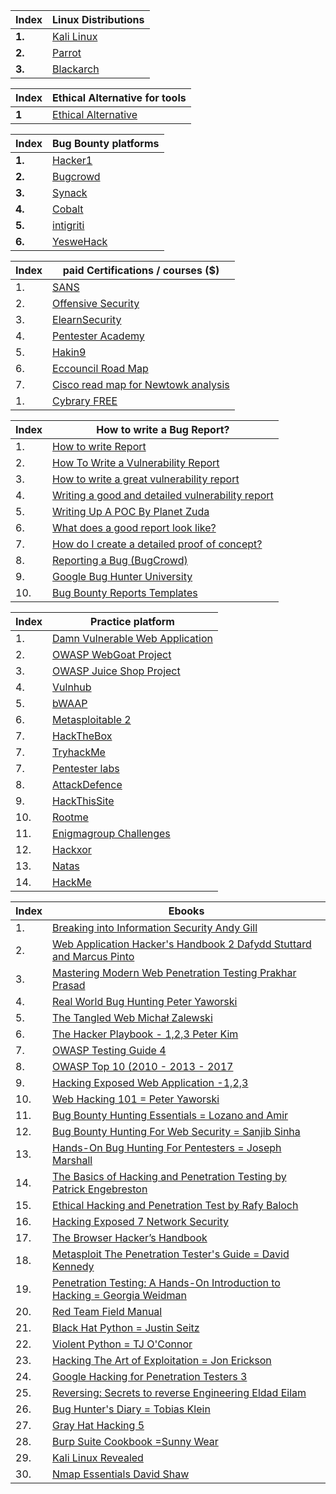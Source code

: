 Index | Linux Distributions  
-- | ---
**1.** | [Kali Linux](https://www.kali.org)
**2.** | [Parrot](https://www.parrotsec.org)
**3.** | [Blackarch](https://blackarch.org)

Index | Ethical Alternative for tools
-- | ---
**1** | [Ethical Alternative](https://ethical.net/resources/)


Index | Bug Bounty platforms
-- | ---
**1.** | [Hacker1](https://www.hackerone.com)
**2.** | [Bugcrowd](https://www.bugcrowd.com)
**3.** | [Synack](https://www.synack.com)
**4.** | [Cobalt](https://cobalt.io)
**5.** | [intigriti](https://www.intigriti.com)
**6.** | [YesweHack]()


Index | paid Certifications / courses ($) 
-- | ---
1. | [SANS ](https://www.sans.org/courses)
2. | [Offensive Security ](https://www.offensive-security.com/information-security-certifications/)
3. | [ElearnSecurity ](https://www.elearnsecurity.com/course/)
4. | [Pentester Academy ](https://www.pentesteracademy.com/topics)
5. | [Hakin9 ](https://hakin9.org/online-courses-2/)
6. | [Eccouncil Road Map](https://eccouncil.com)
7. | [Cisco read map for Newtowk analysis](https://cisco.com)
1. | [Cybrary FREE](https://cybrary.com)

Index | How to write a Bug Report? 
--- | ---
1. | [How to write Report ](http://10degres.net/bugbounty-howto-write-report/)
2. | [How To Write a Vulnerability Report ](https://community.ctf365.com/t/how-to-write-a-vulnerability-report/1576)
3. | [How to write a great vulnerability report ](https://blog.cobalt.io/how-to-write-a-great-vulnerability-report-ab8654c6290c)
4. | [Writing a good and detailed vulnerability report ](https://medium.com/@tolo7010/writing-a-good-and-detailed-vulnerability-report-bdb86cedcff)
5. | [Writing Up A POC By Planet Zuda ](https://www.bugcrowd.com/blog/writing-up-a-poc-by-planet-zuda/)
6. | [What does a good report look like? ](https://bugbountyguide.com/hunters/writing-reports.html)
7. | [How do I create a detailed proof of concept? ](https://bugbountyguide.com/hunters/proof-of-concepts.html)
8. | [Reporting a Bug (BugCrowd) ](https://researcherdocs.bugcrowd.com/docs/reporting-a-bug)
9. | [Google Bug Hunter University ](https://sites.google.com/site/bughunteruniversity/)
10. | [Bug Bounty Reports Templates](https://github.com/gwen001/bb-reports-templates)

Index | Practice platform 
--- | ---
1. | [Damn Vulnerable Web Application](http://www.dvwa.co.uk)
2. | [OWASP WebGoat Project](https://www.owasp.org/index.php/Category:OWASP_WebGoat_Project)
3. | [OWASP Juice Shop Project](https://www.owasp.org/index.php/OWASP_Juice_Shop_Project)
4. | [Vulnhub](https://www.vulnhub.com)
5. | [bWAAP](http://www.itsecgames.com)
6. | [Metasploitable 2](https://metasploit.help.rapid7.com/docs/metasploitable-2)
7. | [HackTheBox](https://www.hackthebox.eu)
7. | [TryhackMe](https://tryhackme.com)
7. | [Pentester labs](pentesterlabs.com)
8. | [AttackDefence ]( https://attackdefense.com)
9. | [HackThisSite](https://www.hackthissite.org)
10. | [Rootme](https://www.root-me.org/?lang=en)
11. | [Enigmagroup Challenges](https://www.enigmagroup.org/pages/challenges)
12. | [Hackxor](https://hackxor.net)
13. | [Natas](http://overthewire.org/wargames/natas/)
14. | [HackMe](https://hack.me/explore/)


Index | Ebooks
--- | ---
1. | [Breaking into Information Security Andy Gill]()
2. | [Web Application Hacker's Handbook 2 Dafydd Stuttard and Marcus Pinto]()
3. | [Mastering Modern Web Penetration Testing Prakhar Prasad]()
4. | [Real World Bug Hunting Peter Yaworski]()
5. | [The Tangled Web Michał Zalewski]()
6. | [The Hacker Playbook - 1,2,3 Peter Kim]()
7. | [OWASP Testing Guide 4]()
8. | [OWASP Top 10 (2010 - 2013 - 2017]()
9. | [Hacking Exposed Web Application -1,2,3]()
10. | [Web Hacking 101 = Peter Yaworski]()
11. | [Bug Bounty Hunting Essentials = Lozano and Amir]()
12. | [Bug Bounty Hunting For Web Security = Sanjib Sinha]()
13. | [Hands-On Bug Hunting For Pentesters = Joseph Marshall]()
14. | [The Basics of Hacking and Penetration Testing by Patrick Engebreston]()
15. | [Ethical Hacking and Penetration Test by Rafy Baloch]()
16. | [Hacking Exposed 7 Network Security]()
17. | [The Browser Hacker’s Handbook]()
18. | [Metasploit The Penetration Tester's Guide = David Kennedy]()
19. | [Penetration Testing: A Hands-On Introduction to Hacking = Georgia Weidman]()
20. | [Red Team Field Manual]()
21. | [Black Hat Python = Justin Seitz]()
22. | [Violent Python = TJ O'Connor]()
23. | [Hacking The Art of Exploitation = Jon Erickson]()
24. | [Google Hacking for Penetration Testers 3]()
25. | [Reversing: Secrets to reverse Engineering Eldad Eilam]()
26. | [Bug Hunter's Diary = Tobias Klein]()
27. | [Gray Hat Hacking 5]()
28. | [Burp Suite Cookbook =Sunny Wear]()
29. | [Kali Linux Revealed]()
30. | [Nmap Essentials David Shaw]()

